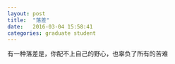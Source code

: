 ```yaml
---
layout: post
title:  "落差"
date:   2016-03-04 15:58:41
categories: graduate student
---
```


有一种落差是，你配不上自己的野心，也辜负了所有的苦难
